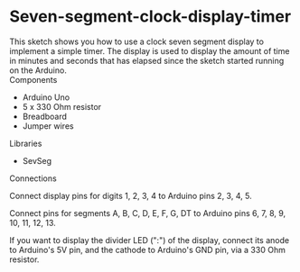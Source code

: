 # Seven-segment-clock-display-timer
This sketch shows you how to use a clock seven segment display to implement a simple timer. The display is used to display the amount of time in minutes and seconds that has elapsed since the sketch started running on the Arduino.<br>
Components
   - Arduino Uno
   - 5 x 330 Ohm resistor
   - Breadboard
   - Jumper wires
  
   Libraries 
   - SevSeg

  Connections
 
   Connect display pins for digits 1, 2, 3, 4 to
   Arduino pins 2, 3, 4, 5.
   
   Connect pins for segments A, B, C, D, E, F, G, DT to
   Arduino pins 6, 7, 8, 9, 10, 11, 12, 13.
   
   If you want to display the divider LED (":") of the 
   display, connect its anode to Arduino's 5V pin, and the
   cathode to Arduino's GND pin, via a 330 Ohm resistor.
